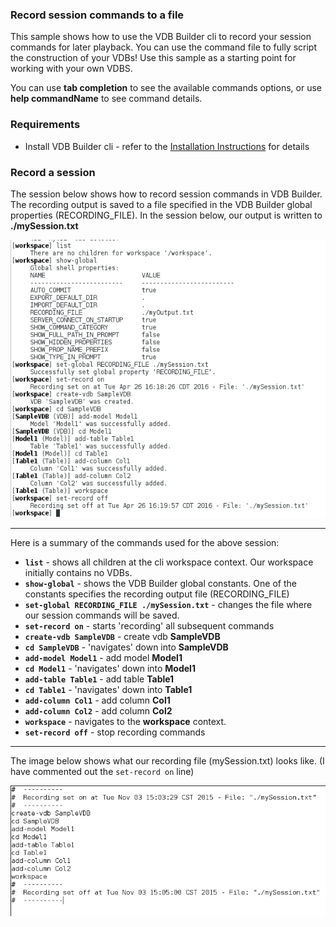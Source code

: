 ### Record session commands to a file

This sample shows how to use the VDB Builder cli to record your session commands for later playback.  You can use the command file to fully script the construction of your VDBs!  Use this sample as a starting point for working with your own VDBS.

You can use __tab completion__ to see the available commands options, or use __help commandName__ to see command details.


### Requirements

* Install VDB Builder cli - refer to the [Installation Instructions](install-cli.md) for details


### Record a session

The session below shows how to record session commands in VDB Builder.  The recording output is saved to a file specified in the VDB Builder global properties (RECORDING_FILE).  In the session below, our output is written to __./mySession.txt__

![Import VDB Session](img/cli-record-session.png)

---
Here is a summary of the commands used for the above session:

* __`list`__ - shows all children at the cli workspace context.  Our workspace initially contains no VDBs.
* __`show-global`__ - shows the VDB Builder global constants.  One of the constants specifies the recording output file (RECORDING_FILE)
* __`set-global RECORDING_FILE ./mySession.txt`__ - changes the file where our session commands will be saved.
* __`set-record on`__ - starts 'recording' all subsequent commands 
* __`create-vdb SampleVDB`__ - create vdb __SampleVDB__ 
* __`cd SampleVDB`__ - 'navigates' down into __SampleVDB__ 
* __`add-model Model1`__ - add model __Model1__ 
* __`cd Model1`__ - 'navigates' down into __Model1__ 
* __`add-table Table1`__ - add table __Table1__ 
* __`cd Table1`__ - 'navigates' down into __Table1__ 
* __`add-column Col1`__ - add column __Col1__ 
* __`add-column Col2`__ - add column __Col2__ 
* __`workspace`__ - navigates to the __workspace__ context.
* __`set-record off`__ - stop recording commands 

---

The image below shows what our recording file (mySession.txt) looks like.  (I have commented out the `set-record on` line)

![Command File](img/cli-record-command-file.png)

